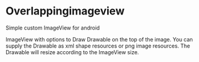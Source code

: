 # Overlappingimageview
Simple custom ImageView for android

ImageView with options to Draw Drawable on the top of the image.
You can supply the Drawable as xml shape resources or png image resources.
The Drawable will resize according to the ImageView size.

